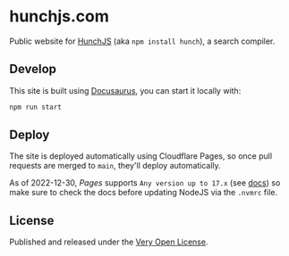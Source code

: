 # hunchjs.com

Public website for [HunchJS](https://github.com/saibotsivad/hunch) (aka `npm install hunch`), a search compiler.

## Develop

This site is built using [Docusaurus](https://docusaurus.io/), you can start it locally with:

```bash
npm run start
```

## Deploy

The site is deployed automatically using Cloudflare Pages, so once pull requests are merged to `main`, they'll deploy automatically.

As of 2022-12-30, *Pages* supports `Any version up to 17.x` (see [docs](https://developers.cloudflare.com/pages/platform/build-configuration#language-support-and-tools)) so make sure to check the docs before updating NodeJS via the `.nvmrc` file.

## License

Published and released under the [Very Open License](http://veryopenlicense.com).
